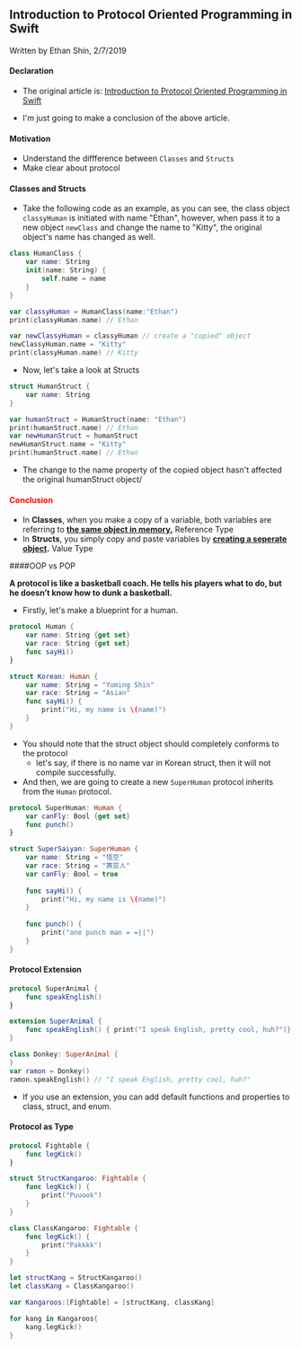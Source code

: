 ## Introduction to Protocol Oriented Programming in Swift

Written by Ethan Shin, 2/7/2019

#### Declaration 

+ The original article is: <a href="https://blog.bobthedeveloper.io/introduction-to-protocol-oriented-programming-in-swift-b358fe4974f">Introduction to Protocol Oriented Programming in Swift</a>

+ I'm just going to make a conclusion of the above article.

#### Motivation

+ Understand the diffference between ```Classes``` and ```Structs```
+ Make clear about protocol



#### Classes and Structs

+ Take the following code as an example, as you can see, the class object ```classyHuman``` is initiated with name "Ethan", however, when pass it to a new object ```newClass``` and change the name to "Kitty", the original object's name has changed as well.

```swift
class HumanClass {
    var name: String
    init(name: String) {
        self.name = name
    }
}

var classyHuman = HumanClass(name:"Ethan")
print(classyHuman.name) // Ethan

var newClassyHuman = classyHuman // create a "copied" object
newClassyHuman.name = "Kitty"
print(classyHuman.name) // Kitty
```

+ Now, let's take a look at Structs

```swift
struct HumanStruct {
    var name: String
}

var humanStruct = HumanStruct(name: "Ethan")
print(humanStruct.name) // Ethan
var newHumanStruct = humanStruct
newHumanStruct.name = "Kitty"
print(humanStruct.name) // Ethan
```

+ The change to the name property of the copied object hasn't affected the original humanStruct object/

#### <font color=red>Conclusion</font>

+ In **Classes**, when you make a copy of a variable, both variables are referring to **<u>the same object in memory.</u>**		Reference Type
+ In **Structs**, you simply copy and paste variables by **<u>creating a seperate object</u>.**        Value Type



####OOP vs POP

**A protocol is like a basketball coach. He tells his players what to do, but he doesn’t know how to dunk a basketball.**

+ Firstly, let's make a blueprint for a human.

```swift
protocol Human {
    var name: String {get set}
    var race: String {get set}
    func sayHi()
}

struct Korean: Human {
    var name: String = "Yuming Shin"
    var race: String = "Asian"
    func sayHi() {
        print("Hi, my name is \(name)")
    }
}
```

+ You should note that the struct object should completely conforms to the protocol
  + let's say, if there is no name var in Korean struct, then it will not compile successfully.
+ And then, we are going to create a new ```SuperHuman``` protocol inherits from the ```Human``` protocol.

```swift
protocol SuperHuman: Human {
    var canFly: Bool {get set}
    func punch()
}

struct SuperSaiyan: SuperHuman {
    var name: String = "悟空"
    var race: String = "赛亚人"
    var canFly: Bool = true
    
    func sayHi() {
        print("Hi, my name is \(name)")
    }
    
    func punch() {
        print("one punch man = =||")
    }
}
```



#### Protocol Extension

```swift
protocol SuperAnimal {
    func speakEnglish()
}

extension SuperAnimal {
    func speakEnglish() { print("I speak English, pretty cool, huh?")}
}

class Donkey: SuperAnimal {
}
var ramon = Donkey()
ramon.speakEnglish() // "I speak English, pretty cool, huh?"
```

+ If you use an extension, you can add default functions and properties to class, struct, and enum.



#### Protocol as Type

```swift
protocol Fightable {
    func legKick()
}

struct StructKangaroo: Fightable {
    func legKick() {
        print("Puuook")
    }
}

class ClassKangaroo: Fightable {
    func legKick() {
        print("Pakkkk")
    }
}

let structKang = StructKangaroo()
let classKang = ClassKangaroo()

var Kangaroos:[Fightable] = [structKang, classKang]

for kang in Kangaroos{
    kang.legKick()
}
```

